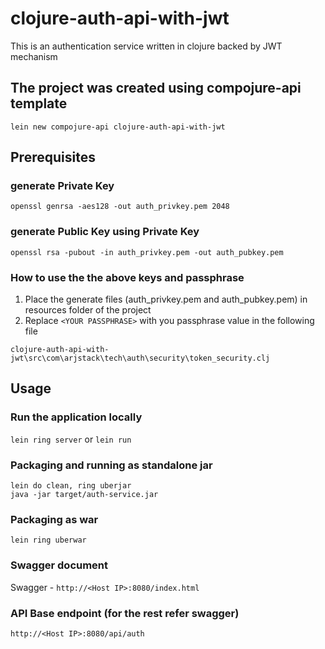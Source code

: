 # clojure-auth-api-with-jwt

This is an authentication service written in clojure backed by JWT mechanism

## The project was created using compojure-api template

`lein new compojure-api clojure-auth-api-with-jwt` 

## Prerequisites

### generate Private Key

`openssl genrsa -aes128 -out auth_privkey.pem 2048`

<Give your passphrase while you are running the above command>
  
### generate Public Key using Private Key
  
`openssl rsa -pubout -in auth_privkey.pem -out auth_pubkey.pem`

### How to use the the above keys and passphrase

1. Place the generate files (auth_privkey.pem and auth_pubkey.pem) in resources folder of the project
2. Replace `<YOUR PASSPHRASE>` with you passphrase value in the following file          
   
  `clojure-auth-api-with-jwt\src\com\arjstack\tech\auth\security\token_security.clj`
  
## Usage

### Run the application locally

`lein ring server`
or
`lein run`

### Packaging and running as standalone jar

```
lein do clean, ring uberjar
java -jar target/auth-service.jar
```

### Packaging as war

`lein ring uberwar`

### Swagger document

Swagger - `http://<Host IP>:8080/index.html`

### API Base endpoint (for the rest refer swagger)

`http://<Host IP>:8080/api/auth`
